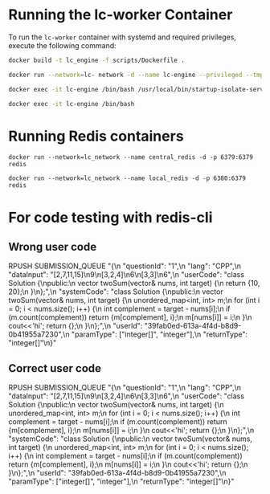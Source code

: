 # Running the lc-worker Container

To run the `lc-worker` container with systemd and required privileges, execute the following command:

```bash
docker build -t lc_engine -f scripts/Dockerfile .

docker run --network=lc- network -d --name lc-engine --privileged --tmpfs /tmp --tmpfs /run --tmpfs /run/lock -v /sys/fs/cgroup:/sys/fs/cgroup:rw --cgroupns=host lc-engine

docker exec -it lc-engine /bin/bash /usr/local/bin/startup-isolate-service.sh

docker exec -it lc-engine /bin/bash
```

# Running Redis containers
```
docker run --network=lc_network --name central_redis -d -p 6379:6379 redis

docker run --network=lc_network --name local_redis -d -p 6380:6379 redis
```


# For code testing with redis-cli
## Wrong user code
RPUSH SUBMISSION_QUEUE "{\n  \"questionId\": \"1\",\n  \"lang\": \"CPP\",\n  \"dataInput\": \"[2,7,11,15]\\n9\\n[3,2,4]\\n6\\n[3,3]\\n6\",\n  \"userCode\": \"class Solution {\\npublic:\\n    vector<int> twoSum(vector<int>& nums, int target) {\\n        return {10, 20};\\n    }\\n};\",\n  \"systemCode\": \"class Solution {\\npublic:\\n    vector<int> twoSum(vector<int>& nums, int target) {\\n        unordered_map<int, int> m;\\n        for (int i = 0; i < nums.size(); i++) {\\n            int complement = target - nums[i];\\n            if (m.count(complement)) return {m[complement], i};\\n            m[nums[i]] = i;\\n        }\\n cout<<'hi';       return {};\\n    }\\n};\",\n  \"userId\": \"39fab0ed-613a-4f4d-b8d9-0b41955a7230\",\n  \"paramType\": [\"integer[]\", \"integer\"],\n  \"returnType\": \"integer[]\"\n}"


## Correct user code
RPUSH SUBMISSION_QUEUE "{\n  \"questionId\": \"1\",\n  \"lang\": \"CPP\",\n  \"dataInput\": \"[2,7,11,15]\\n9\\n[3,2,4]\\n6\\n[3,3]\\n6\",\n  \"userCode\": \"class Solution {\\npublic:\\n    vector<int> twoSum(vector<int>& nums, int target) {\\n        unordered_map<int, int> m;\\n        for (int i = 0; i < nums.size(); i++) {\\n            int complement = target - nums[i];\\n            if (m.count(complement)) return {m[complement], i};\\n            m[nums[i]] = i;\\n        }\\n cout<<'hi';       return {};\\n    }\\n};\",\n  \"systemCode\": \"class Solution {\\npublic:\\n    vector<int> twoSum(vector<int>& nums, int target) {\\n        unordered_map<int, int> m;\\n        for (int i = 0; i < nums.size(); i++) {\\n            int complement = target - nums[i];\\n            if (m.count(complement)) return {m[complement], i};\\n            m[nums[i]] = i;\\n        }\\n cout<<'hi';       return {};\\n    }\\n};\",\n  \"userId\": \"39fab0ed-613a-4f4d-b8d9-0b41955a7230\",\n  \"paramType\": [\"integer[]\", \"integer\"],\n  \"returnType\": \"integer[]\"\n}"


